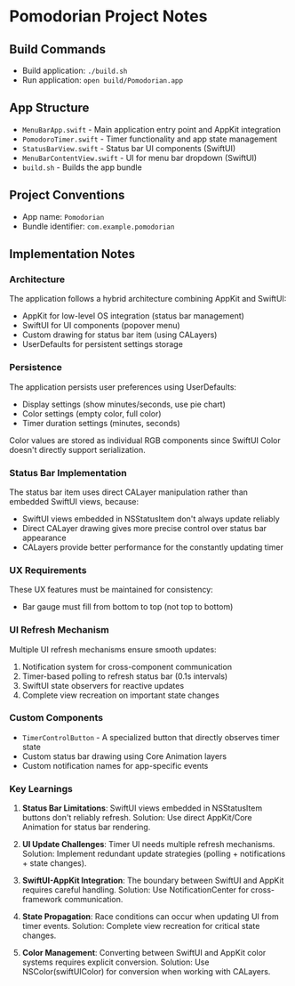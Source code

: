 # Pomodorian Project Notes

## Build Commands

- Build application: `./build.sh`
- Run application: `open build/Pomodorian.app`

## App Structure

- `MenuBarApp.swift` - Main application entry point and AppKit integration
- `PomodoroTimer.swift` - Timer functionality and app state management
- `StatusBarView.swift` - Status bar UI components (SwiftUI)
- `MenuBarContentView.swift` - UI for menu bar dropdown (SwiftUI)
- `build.sh` - Builds the app bundle

## Project Conventions

- App name: `Pomodorian`
- Bundle identifier: `com.example.pomodorian`

## Implementation Notes

### Architecture

The application follows a hybrid architecture combining AppKit and SwiftUI:
- AppKit for low-level OS integration (status bar management)
- SwiftUI for UI components (popover menu)
- Custom drawing for status bar item (using CALayers)
- UserDefaults for persistent settings storage

### Persistence

The application persists user preferences using UserDefaults:
- Display settings (show minutes/seconds, use pie chart)
- Color settings (empty color, full color)
- Timer duration settings (minutes, seconds)

Color values are stored as individual RGB components since SwiftUI Color doesn't directly support serialization.

### Status Bar Implementation

The status bar item uses direct CALayer manipulation rather than embedded SwiftUI views, because:
- SwiftUI views embedded in NSStatusItem don't always update reliably
- Direct CALayer drawing gives more precise control over status bar appearance
- CALayers provide better performance for the constantly updating timer

### UX Requirements

These UX features must be maintained for consistency:
- Bar gauge must fill from bottom to top (not top to bottom)

### UI Refresh Mechanism

Multiple UI refresh mechanisms ensure smooth updates:
1. Notification system for cross-component communication
2. Timer-based polling to refresh status bar (0.1s intervals)
3. SwiftUI state observers for reactive updates
4. Complete view recreation on important state changes

### Custom Components

- `TimerControlButton` - A specialized button that directly observes timer state
- Custom status bar drawing using Core Animation layers
- Custom notification names for app-specific events

### Key Learnings

1. **Status Bar Limitations**: SwiftUI views embedded in NSStatusItem buttons don't reliably refresh.
   Solution: Use direct AppKit/Core Animation for status bar rendering.

2. **UI Update Challenges**: Timer UI needs multiple refresh mechanisms.
   Solution: Implement redundant update strategies (polling + notifications + state changes).

3. **SwiftUI-AppKit Integration**: The boundary between SwiftUI and AppKit requires careful handling.
   Solution: Use NotificationCenter for cross-framework communication.

4. **State Propagation**: Race conditions can occur when updating UI from timer events.
   Solution: Complete view recreation for critical state changes.

5. **Color Management**: Converting between SwiftUI and AppKit color systems requires explicit conversion.
   Solution: Use NSColor(swiftUIColor) for conversion when working with CALayers.